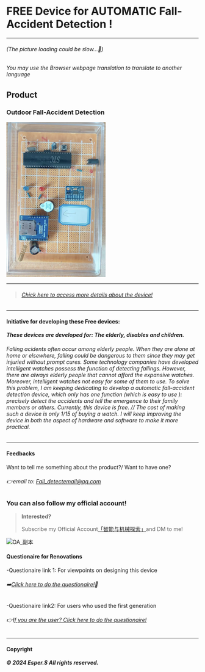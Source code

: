 # FREE Device for AUTOMATIC Fall-Accident Detection !



---
###### (The picture loading could be slow...🐌)
###### You may use the Browser webpage translation to translate to another language


## Product

### Outdoor Fall-Accident Detection


 ![DATA](V11.png)

---
> ######  [Chick here to access more details about the device!](https://esperaa.github.io/Moreinfos/)

---
#### Initiative for developing these Free devices:

**_These devices are developed for: The elderly, disables and children._**
###### Falling acidents often occur among elderly people. When they are alone at home or elsewhere, falling could be dangerous to them since they may get injuried without prompt cures. Some technology companies have developed intelligent watches possess the function of detecting fallings. However, there are always elderly people that cannot afford the expansive watches. Moreover, intelligent watches not easy for some of them to use. To solve this problem, I am keeping dedicating to develop a automatic fall-accident detection device, which only has one function (which is easy to use ): precisely detect the accidents and tell the emergence to their family members or others. Currently, this device is free. // The cost of making such a device is only 1/15 of buying a watch. I will keep improving the device in both the aspect of hardware and software to make it more practical.


---

#### Feedbacks
Want to tell me something about the product?/ Want to have one?
###### 👉email to: Fall_detectemail@qq.com


### You can also follow my official account!

> **Interested?**
> 
> Subscribe my Official Account[「智能与机械探索」](https://esperaa.github.io/WebextensionforAutome-/)and DM to me!
> 

<img width="255" alt="OA_副本" src="https://github.com/Esperaa/meaidevice/assets/156643030/228ad1d2-c708-4956-82b1-a82b929415d9">

#### Questionaire for Renovations


-Questionaire link 1: For viewpoints on designing this device
###### ➡️[Click here to do the questionaire!](https://v.wjx.cn/vm/Q2Frjo2.aspx#)📝

-Questionaire link2: For users who used the first generation
###### 👉[If you are the user? Click here to do the questionaire!](https://www.wjx.cn/vm/Q72F9Z0.aspx# )

---

#### Copyright

**_© 2024 Esper.S All rights reserved._**

